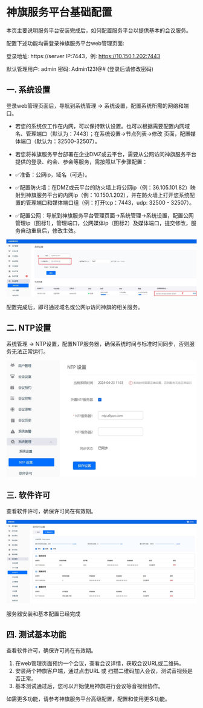 # 神旗服务平台基础配置

本页主要说明服务平台安装完成后，如何配置服务平台以提供基本的会议服务。

配置下述功能均需登录神旗服务平台web管理页面:

登录地址: https://server IP:7443，例: https://10.150.1.202:7443

默认管理用户: admin    密码: Admin123!@#  (登录后请修改密码)

## 一. 系统设置

登录web管理页面后，导航到系统管理 -> 系统设置，配置系统所需的网络和端口。

- 若您的系统仅工作在内网，可以保持默认设置。也可以根据需要配置内网域名、管理端口（默认为：7443）；在系统设置→节点列表→修改 页面，配置媒体端口（默认为：32500-32507）。

- 若您将神旗服务平台部署在企业DMZ或云平台，需要从公网访问神旗服务平台提供的登录、约会、参会等服务，需按照以下步骤配置：

- ✅准备：公网ip，域名（可选）。

- ✅配置防火墙：在DMZ或云平台的防火墙上将公网ip（例：36.105.101.82）映射到神旗服务平台的内网ip（例：10.150.1.202），并在防火墙上打开您系统配置的管理端口和媒体端口组（例：打开tcp：7443，udp: 32500 - 32507）。

- ✅配置公网：导航到神旗服务平台管理页面→系统管理→系统设置，配置公网管理ip（图标1），管理端口，公网媒体ip（图标2）及媒体端口，提交修改，服务自动重启后，修改生效。

![系统配置](./images/config_basic.jpg)

配置完成后，即可通过域名或公网ip访问神旗的相关服务。

## 二. NTP设置

系统管理 -> NTP设置，配置NTP服务器，确保系统时间与标准时间同步，否则服务无法正常运行。

![NTP配置](./images/config_ntp.jpg)

## 三. 软件许可

查看软件许可，确保许可尚在有效期。

![License配置](./images/config_license.jpg)

服务器安装和基本配置已经完成

## 四. 测试基本功能

查看软件许可，确保许可尚在有效期。

1. 在web管理页面预约一个会议，查看会议详情，获取会议URL或二维码。
2. 安装两个神旗客户端，通过点击URL 或 扫描二维码加入会议，测试音视频是否正常。
3. 基本测试通过后，您可以开始使用神旗进行会议等音视频协作。


如需更多功能，请参考神旗服务平台高级配置，配置和使用更多功能。